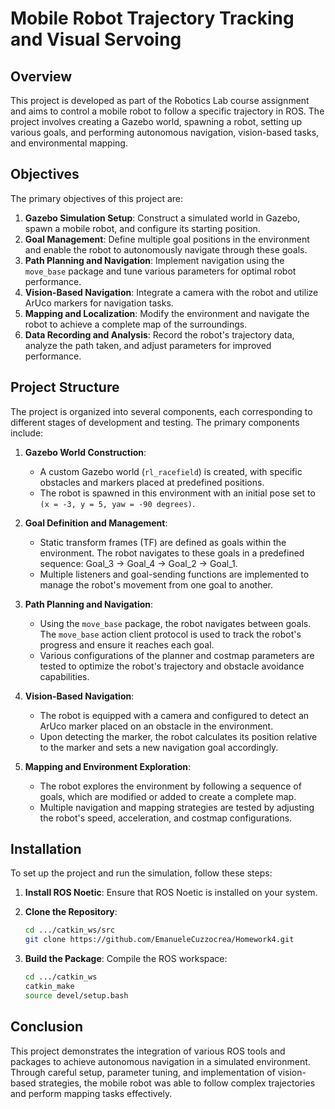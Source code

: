 
# Mobile Robot Trajectory Tracking and Visual Servoing

## Overview

This project is developed as part of the Robotics Lab course assignment and aims to control a mobile robot to follow a specific trajectory
in ROS. The project involves creating a Gazebo world, spawning a robot, setting up various goals, and performing autonomous navigation, 
vision-based tasks, and environmental mapping.

## Objectives

The primary objectives of this project are:
1. **Gazebo Simulation Setup**: Construct a simulated world in Gazebo, spawn a mobile robot, and configure its starting position.
2. **Goal Management**: Define multiple goal positions in the environment and enable the robot to autonomously navigate through these goals.
3. **Path Planning and Navigation**: Implement navigation using the `move_base` package and tune various parameters for optimal robot performance.
4. **Vision-Based Navigation**: Integrate a camera with the robot and utilize ArUco markers for navigation tasks.
5. **Mapping and Localization**: Modify the environment and navigate the robot to achieve a complete map of the surroundings.
6. **Data Recording and Analysis**: Record the robot's trajectory data, analyze the path taken, and adjust parameters for improved performance.

## Project Structure

The project is organized into several components, each corresponding to different stages of development and testing. The primary components include:

1. **Gazebo World Construction**: 
    - A custom Gazebo world (`rl_racefield`) is created, with specific obstacles and markers placed at predefined positions.
    - The robot is spawned in this environment with an initial pose set to `(x = -3, y = 5, yaw = -90 degrees)`.

2. **Goal Definition and Management**: 
    - Static transform frames (TF) are defined as goals within the environment. The robot navigates to these goals in a predefined sequence: Goal_3 → Goal_4 → Goal_2 → Goal_1.
    - Multiple listeners and goal-sending functions are implemented to manage the robot's movement from one goal to another.

3. **Path Planning and Navigation**:
    - Using the `move_base` package, the robot navigates between goals. The `move_base` action client protocol is used to track the robot's progress and ensure it reaches each goal.
    - Various configurations of the planner and costmap parameters are tested to optimize the robot's trajectory and obstacle avoidance capabilities.

4. **Vision-Based Navigation**:
    - The robot is equipped with a camera and configured to detect an ArUco marker placed on an obstacle in the environment.
    - Upon detecting the marker, the robot calculates its position relative to the marker and sets a new navigation goal accordingly.

5. **Mapping and Environment Exploration**:
    - The robot explores the environment by following a sequence of goals, which are modified or added to create a complete map.
    - Multiple navigation and mapping strategies are tested by adjusting the robot's speed, acceleration, and costmap configurations.

## Installation

To set up the project and run the simulation, follow these steps:

1. **Install ROS Noetic**:
    Ensure that ROS Noetic is installed on your system.

2. **Clone the Repository**:
    ```bash
    cd .../catkin_ws/src
    git clone https://github.com/EmanueleCuzzocrea/Homework4.git
    ```
    
3. **Build the Package**:
    Compile the ROS workspace:
    ```bash
    cd .../catkin_ws
    catkin_make
    source devel/setup.bash
    ```

## Conclusion

This project demonstrates the integration of various ROS tools and packages to achieve autonomous navigation in a simulated environment.
Through careful setup, parameter tuning, and implementation of vision-based strategies, the mobile robot was able to follow complex trajectories
and perform mapping tasks effectively.

